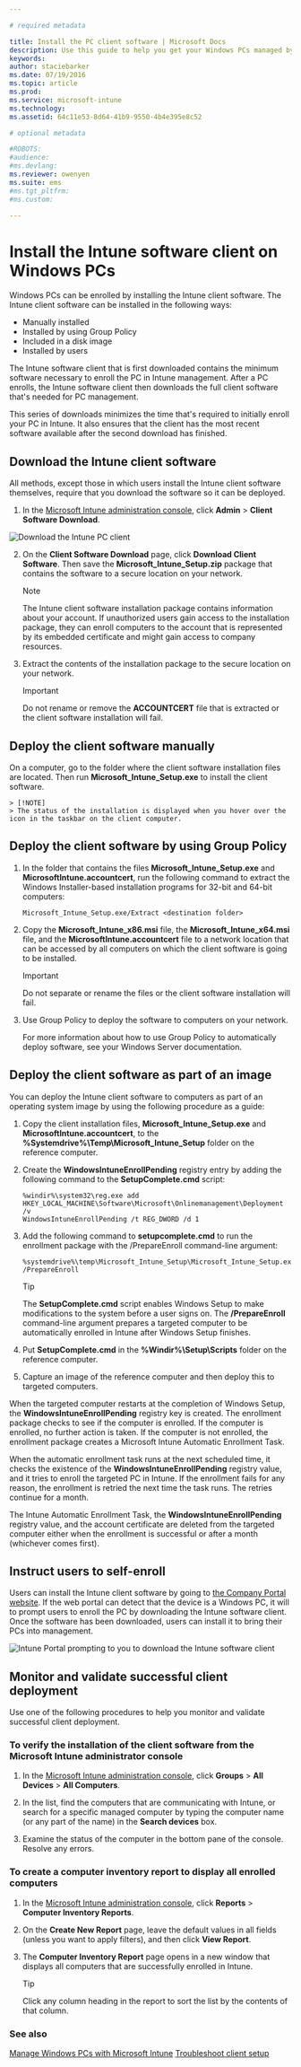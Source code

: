 ```yaml
---

# required metadata

title: Install the PC client software | Microsoft Docs
description: Use this guide to help you get your Windows PCs managed by the Microsoft Intune client software.
keywords:
author: staciebarker
ms.date: 07/19/2016
ms.topic: article
ms.prod:
ms.service: microsoft-intune
ms.technology:
ms.assetid: 64c11e53-8d64-41b9-9550-4b4e395e8c52

# optional metadata

#ROBOTS:
#audience:
#ms.devlang:
ms.reviewer: owenyen
ms.suite: ems
#ms.tgt_pltfrm:
#ms.custom:

---
```


# Install the Intune software client on Windows PCs
Windows PCs can be enrolled by installing the Intune client software. The Intune client software can be installed in the following ways:

- Manually installed
- Installed by using Group Policy
- Included in a disk image
- Installed by users

The Intune software client that is first downloaded contains the minimum software necessary to enroll the PC in Intune management. After a PC enrolls, the Intune software client then downloads the full client software that's needed for PC management.

This series of downloads minimizes the time that's required to initially enroll your PC in Intune. It also ensures that the client has the most recent software available after the second download has finished.

## Download the Intune client software

All methods, except those in which users install the Intune client software themselves, require that you download the software so it can be deployed.

1.  In the [Microsoft Intune administration console](https://manage.microsoft.com/), click **Admin** &gt; **Client Software Download**.

  ![Download the Intune PC client](../media/pc-sa-client-download.png)

2.  On the **Client Software Download** page, click **Download Client Software**. Then save the **Microsoft_Intune_Setup.zip** package that contains the software to a secure location on your network.

    > [!NOTE]
    > The Intune client software installation package contains information about your account. If unauthorized users gain access to the installation package, they can enroll computers to the account that is represented by its embedded certificate and might gain access to company resources.

3.  Extract the contents of the installation package to the secure location on your network.

    > [!IMPORTANT]
    > Do not rename or remove the **ACCOUNTCERT** file that is extracted or the client software installation will fail.

## Deploy the client software manually

On a computer, go to the folder where the client software installation files are located. Then run **Microsoft_Intune_Setup.exe** to install the client software.

    > [!NOTE]
    > The status of the installation is displayed when you hover over the icon in the taskbar on the client computer.

## Deploy the client software by using Group Policy

1.  In the folder that contains the files **Microsoft_Intune_Setup.exe** and **MicrosoftIntune.accountcert**, run the following command to extract the Windows Installer-based installation programs for 32-bit and 64-bit computers:

    ```
    Microsoft_Intune_Setup.exe/Extract <destination folder>
    ```

2.  Copy the **Microsoft_Intune_x86.msi** file, the **Microsoft_Intune_x64.msi** file, and the **MicrosoftIntune.accountcert** file to a network location that can be accessed by all computers on which the client software is going to be installed.

    > [!IMPORTANT]
    > Do not separate or rename the files or the client software installation will fail.

3.  Use Group Policy to deploy the software to computers on your network.

    For more information about how to use Group Policy to automatically deploy software, see your Windows Server documentation.

## Deploy the client software as part of an image
You can deploy the Intune client software to computers as part of an operating system image by using the following procedure as a guide:

1.  Copy the client installation files, **Microsoft_Intune_Setup.exe** and **MicrosoftIntune.accountcert**, to the **%Systemdrive%\Temp\Microsoft_Intune_Setup** folder on the reference computer.

2.  Create the **WindowsIntuneEnrollPending** registry entry by adding the following command to the **SetupComplete.cmd** script:

    ```
    %windir%\system32\reg.exe add HKEY_LOCAL_MACHINE\Software\Microsoft\Onlinemanagement\Deployment /v
    WindowsIntuneEnrollPending /t REG_DWORD /d 1
    ```

3.  Add the following command to **setupcomplete.cmd** to run the enrollment package with the /PrepareEnroll command-line argument:

    ```
    %systemdrive%\temp\Microsoft_Intune_Setup\Microsoft_Intune_Setup.exe /PrepareEnroll
    ```
    > [!TIP]
    > The **SetupComplete.cmd** script enables Windows Setup to make modifications to the system before a user signs on. The **/PrepareEnroll** command-line argument prepares a targeted computer to be automatically enrolled in Intune after Windows Setup finishes.

4.  Put **SetupComplete.cmd** in the **%Windir%\Setup\Scripts** folder on the reference computer.

5.  Capture an image of the reference computer and then deploy this to targeted computers.

When the targeted computer restarts at the completion of Windows Setup, the **WindowsIntuneEnrollPending** registry key is created. The enrollment package checks to see if the computer is enrolled. If the computer is enrolled, no further action is taken. If the computer is not enrolled, the enrollment package creates a Microsoft Intune Automatic Enrollment Task.

When the automatic enrollment task runs at the next scheduled time, it checks the existence of the **WindowsIntuneEnrollPending** registry value, and it tries to enroll the targeted PC in Intune. If the enrollment fails for any reason, the enrollment is retried the next time the task runs. The retries continue for a month.

The Intune Automatic Enrollment Task, the **WindowsIntuneEnrollPending** registry value, and the account certificate are deleted from the targeted computer either when the enrollment is successful or after a month (whichever comes first).

## Instruct users to self-enroll

Users can install the Intune client software by going to  [the Company Portal website](http://portal.manage.microsoft.com). If the web portal can detect that the device is a Windows PC, it will to prompt users to enroll the PC by downloading the Intune software client. Once the software has been downloaded, users can install it to bring their PCs into management.

![Intune Portal prompting to you to download the Intune software client](../media/software-client-download.png)

## Monitor and validate successful client deployment
Use one of the following procedures to help you monitor and validate successful client deployment.

### To verify the installation of the client software from the Microsoft Intune administrator console

1.  In the [Microsoft Intune administration console](https://manage.microsoft.com/), click **Groups** &gt; **All Devices** &gt; **All Computers**.

2.  In the list, find the computers that are communicating with Intune, or search for a specific managed computer by typing the computer name (or any part of the name) in the **Search devices** box.

3.  Examine the status of the computer in the bottom pane of the console. Resolve any errors.

### To create a computer inventory report to display all enrolled computers

1.  In the [Microsoft Intune administration console](https://manage.microsoft.com/), click **Reports** &gt; **Computer Inventory Reports**.

2.  On the **Create New Report** page, leave the default values in all fields (unless you want to apply filters), and then click **View Report**.

3.  The **Computer Inventory Report** page opens in a new window that displays all computers that are successfully enrolled in Intune.

    > [!TIP]
    > Click any column heading in the report to sort the list by the contents of that column.


### See also
[Manage Windows PCs with Microsoft Intune](manage-windows-pcs-with-microsoft-intune.md)
[Troubleshoot client setup](../troubleshoot/troubleshoot-client-setup-in-microsoft-intune.md)
